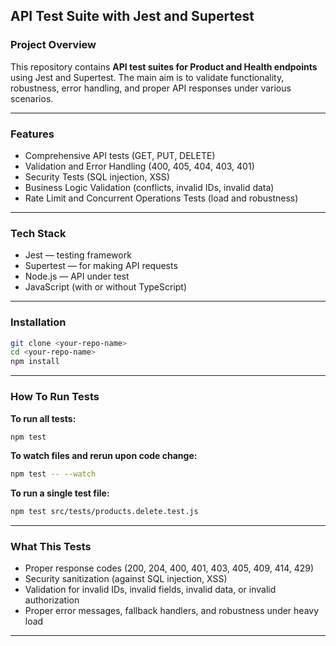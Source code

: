 

## API Test Suite with Jest and Supertest

### Project Overview

This repository contains **API test suites for Product and Health endpoints** using Jest and Supertest.
The main aim is to validate functionality, robustness, error handling, and proper API responses under various scenarios.

---

### Features

* Comprehensive API tests (GET, PUT, DELETE)
* Validation and Error Handling (400, 405, 404, 403, 401)
* Security Tests (SQL injection, XSS)
* Business Logic Validation (conflicts, invalid IDs, invalid data)
* Rate Limit and Concurrent Operations Tests (load and robustness)

---

### Tech Stack

* Jest — testing framework
* Supertest — for making API requests
* Node.js — API under test
* JavaScript (with or without TypeScript)

---

### Installation

```bash
git clone <your-repo-name>
cd <your-repo-name>
npm install
```

---

### How To Run Tests

**To run all tests:**

```bash
npm test
```

**To watch files and rerun upon code change:**

```bash
npm test -- --watch
```

**To run a single test file:**

```bash
npm test src/tests/products.delete.test.js
```

---



### What This Tests

* Proper response codes (200, 204, 400, 401, 403, 405, 409, 414, 429)
* Security sanitization (against SQL injection, XSS)
* Validation for invalid IDs, invalid fields, invalid data, or invalid authorization
* Proper error messages, fallback handlers, and robustness under heavy load

---


